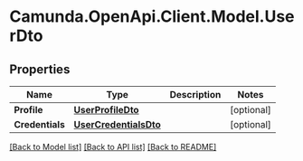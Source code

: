 # Camunda.OpenApi.Client.Model.UserDto
## Properties

Name | Type | Description | Notes
------------ | ------------- | ------------- | -------------
**Profile** | [**UserProfileDto**](UserProfileDto.md) |  | [optional] 
**Credentials** | [**UserCredentialsDto**](UserCredentialsDto.md) |  | [optional] 

[[Back to Model list]](../README.md#documentation-for-models) [[Back to API list]](../README.md#documentation-for-api-endpoints) [[Back to README]](../README.md)


